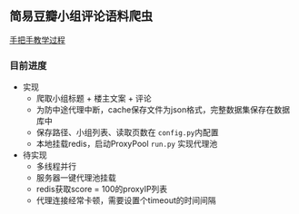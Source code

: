 ## 简易豆瓣小组评论语料爬虫



[手把手教学过程](md/简易豆瓣小组评论语料爬虫.md)



### 目前进度

- 实现
  - 爬取小组标题 + 楼主文案 + 评论
  - 为防中途代理中断，cache保存文件为json格式，完整数据集保存在数据库中
  - 保存路径、小组列表、读取页数在 `config.py`内配置
  - 本地挂载redis，启动ProxyPool `run.py` 实现代理池
- 待实现
  - 多线程并行
  - 服务器一键代理池挂载
  - redis获取score = 100的proxyIP列表
  - 代理连接经常卡顿，需要设置个timeout的时间间隔

